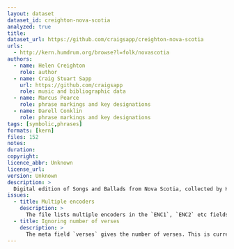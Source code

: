```yaml
---
layout: dataset
dataset_id: creighton-nova-scotia
analyzed: true
title: 
dataset_url: https://github.com/craigsapp/creighton-nova-scotia
urls:
  - http://kern.humdrum.org/browse?l=folk/novascotia
authors: 
  - name: Helen Creighton
    role: author
  - name: Craig Stuart Sapp
    url: https://github.com/craigsapp
    role: music and bibliographic data
  - name: Marcus Pearce
    role: phrase markings and key designations
  - name: Darell Conklin
    role: phrase markings and key designations
tags: [symbolic,phrases]
formats: [kern]
files: 152
notes: 
duration: 
copyright:
licence_abbr: Unknown
license_url: 
version: Unknown
description: >
  Digital edition of Songs and Ballads from Nova Scotia, collected by Helen Creighton (1932) in the Humdrum file format. 
issues:
  - title: Multiple encoders
    description: >
      The file lists multiple encoders in the `ENC1`, `ENC2` etc fields. These are currently not properly extracted
  - title: Ignoring number of verses
    description: >
      The meta field `verses` gives the number of verses. This is currently ignored.
---
```

